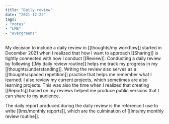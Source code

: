 ```yaml
---
title: "Daily review"
date: "2021-12-22"
tags:
- "notes"
- "LMS"
- "evergreens"
---
```


My decision to include a daily review in [[thoughts/my workflow]] started in December 2021 when I realized that how I want to approach [[Sharing]] is tightly connected with how I conduct [[Review]]. Conducting a daily review by following [[My daily review routine]] helps me track my progress in my [[thoughts/understanding]]. Writing the review also serves as a [[thoughts/spaced repetition]] practice that helps me remember what I learned. I also review my current projects, which sometimes are also learning projects. This was also the time when I realized that creating [[Reports]] based on my reviews helped me produce public versions that I can share to my audience.

The daily report produced during the daily review is the reference I use to write [[lms/monthly reports]], which are the culmination of [[lms/my monthly review routine]].